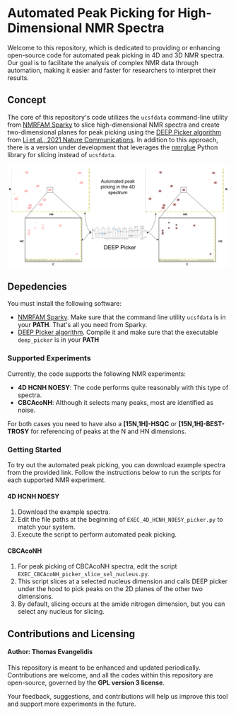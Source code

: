 # Automated Peak Picking for High-Dimensional NMR Spectra

Welcome to this repository, which is dedicated to providing or enhancing open-source code for automated peak picking in 
4D and 3D NMR spectra. Our goal is to facilitate the analysis of complex NMR data through automation, making it easier and faster for researchers to interpret their results.

## Concept

The core of this repository's code utilizes the `ucsfdata` command-line utility from [NMRFAM Sparky](https://nmrfam.wisc.edu/nmrfam-sparky-distribution/) to slice high-dimensional 
NMR spectra and create two-dimensional planes for peak picking using the [DEEP Picker algorithm](https://github.com/lidawei1975/deep) 
from [Li et al., 2021 Nature Communications](https://www.nature.com/articles/s41467-021-25496-5). 
In addition to this approach, there is a version under development that leverages the 
[nmrglue](https://nmrglue.readthedocs.io/en/latest/index.html) Python library for slicing 
instead of `ucsfdata`.


![Automated peak picking at the 4D HCNH NOESY](images/automated_peak_picking_4D_NOESY.png)

## Depedencies

You must install the following software:
* [NMRFAM Sparky](https://nmrfam.wisc.edu/nmrfam-sparky-distribution/). Make sure that the command line utility 
    `ucsfdata` is in your **PATH**. That's all you need from Sparky.
* [DEEP Picker algorithm](https://github.com/lidawei1975/deep). Compile it and make sure that the executable 
  `deep_picker` is in your **PATH**

### Supported Experiments

Currently, the code supports the following NMR experiments:

- **4D HCNH NOESY**: The code performs quite reasonably with this type of spectra.
- **CBCAcoNH**: Although it selects many peaks, most are identified as noise.

For both cases you need to have also a **[15N,1H]-HSQC** or **[15N,1H]-BEST-TROSY** for referencing of peaks at the N 
and HN dimensions.

### Getting Started

To try out the automated peak picking, you can download example spectra from the provided link. Follow the instructions below to run the scripts for each supported NMR experiment.

#### 4D HCNH NOESY

1. Download the example spectra.
2. Edit the file paths at the beginning of `EXEC_4D_HCNH_NOESY_picker.py` to match your system.
3. Execute the script to perform automated peak picking.

#### CBCAcoNH

1. For peak picking of CBCAcoNH spectra, edit the script `EXEC_CBCAcoNH_picker_slice_sel_nucleus.py`.
2. This script slices at a selected nucleus dimension and calls DEEP picker under the hood to pick peaks on the 2D planes of the other two dimensions.
3. By default, slicing occurs at the amide nitrogen dimension, but you can select any nucleus for slicing.

## Contributions and Licensing

#### Author: Thomas Evangelidis

This repository is meant to be enhanced and updated periodically. Contributions are welcome, and all the codes within 
this repository are open-source, governed by the **GPL version 3 license**.

Your feedback, suggestions, and contributions will help us improve this tool and support more experiments in the future.
